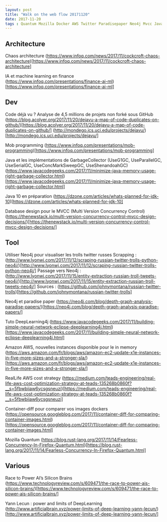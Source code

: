 ```yaml
---
layout: post
title: "Walk on the web flow 20171120"
date: 2017-11-20
tags : Quantum Mozilla Docker AWS Twitter Paradisepaper Neo4j Mvcc Java10 Java Garbagecollector Mob Mobprogramming Github Duplicate Machinelearning Ia Finance Chaos Webflowwalk
---
```


## Architecture

Chaos architecture
(https://www.infoq.com/news/2017/11/cockcroft-chaos-architecture)[https://www.infoq.com/news/2017/11/cockcroft-chaos-architecture]

IA et machine learning en finance
(https://www.infoq.com/presentations/finance-ai-ml)[https://www.infoq.com/presentations/finance-ai-ml]

## Dev

Code déjà vu ? Analyse de 4,5 millions de projets non forké sous GitHub
(https://blog.acolyer.org/2017/11/20/dejavu-a-map-of-code-duplicates-on-github/)[https://blog.acolyer.org/2017/11/20/dejavu-a-map-of-code-duplicates-on-github/]
(http://mondego.ics.uci.edu/projects/dejavu/)[http://mondego.ics.uci.edu/projects/dejavu/]

Mob programming
(https://www.infoq.com/presentations/mob-programming)[https://www.infoq.com/presentations/mob-programming]

Java et les implémentations de GarbageCollector (UseG1GC, UseParallelGC, UseSerialGC, UseConcMarkSweepGC, UseShenandoahGC)
(https://www.javacodegeeks.com/2017/11/minimize-java-memory-usage-right-garbage-collector.html)[https://www.javacodegeeks.com/2017/11/minimize-java-memory-usage-right-garbage-collector.html]

Java 10 en préparation
(https://dzone.com/articles/whats-planned-for-jdk-10)[https://dzone.com/articles/whats-planned-for-jdk-10]

Database design pour le MVCC (Multi Version Concurrency Control)
(https://thenewstack.io/multi-version-concurrency-control-mvcc-design-decisions/)[https://thenewstack.io/multi-version-concurrency-control-mvcc-design-decisions/]

## Tool

Utiliser Neo4j pour visualiser les trolls twitter russes
Scrapping : (http://www.lyonwj.com/2017/11/12/scraping-russian-twitter-trolls-python-neo4j/)[http://www.lyonwj.com/2017/11/12/scraping-russian-twitter-trolls-python-neo4j/]
Passage vers Neo4j : (http://www.lyonwj.com/2017/11/15/entity-extraction-russian-troll-tweets-neo4j/)[http://www.lyonwj.com/2017/11/15/entity-extraction-russian-troll-tweets-neo4j/]
Sources : (https://github.com/johnymontana/russian-twitter-trolls)[https://github.com/johnymontana/russian-twitter-trolls]

Neo4j et paradise paper
(https://neo4j.com/blog/depth-graph-analysis-paradise-papers/)[https://neo4j.com/blog/depth-graph-analysis-paradise-papers/]

Tuto DeepLearning4j
(https://www.javacodegeeks.com/2017/11/building-simple-neural-network-eclipse-deeplearning4j.html)[https://www.javacodegeeks.com/2017/11/building-simple-neural-network-eclipse-deeplearning4j.html]

Amazon AWS, nouvelles instances disponible pour le in memory
(https://aws.amazon.com/fr/blogs/aws/amazon-ec2-update-x1e-instances-in-five-more-sizes-and-a-stronger-sla/)[https://aws.amazon.com/fr/blogs/aws/amazon-ec2-update-x1e-instances-in-five-more-sizes-and-a-stronger-sla/]

RealLife AWS cost strategy
(https://medium.com/teads-engineering/real-life-aws-cost-optimization-strategy-at-teads-135268b0860f?__s=5fbwbiiaw6ycsgsneuzi)[https://medium.com/teads-engineering/real-life-aws-cost-optimization-strategy-at-teads-135268b0860f?__s=5fbwbiiaw6ycsgsneuzi]

Container-diff pour comparer vos images dockers
(https://opensource.googleblog.com/2017/11/container-diff-for-comparing-container-images.html)[https://opensource.googleblog.com/2017/11/container-diff-for-comparing-container-images.html]

Mozilla Quantum
(https://blog.rust-lang.org/2017/11/14/Fearless-Concurrency-In-Firefox-Quantum.html)[https://blog.rust-lang.org/2017/11/14/Fearless-Concurrency-In-Firefox-Quantum.html]

## Various

Race to Power AI’s Silicon Brains
(https://www.technologyreview.com/s/609471/the-race-to-power-ais-silicon-brains/)[https://www.technologyreview.com/s/609471/the-race-to-power-ais-silicon-brains/]

Yann Lecun : power and limits of DeepLearning
(http://www.artificialbrain.xyz/power-limits-of-deep-learning-yann-lecun/)[http://www.artificialbrain.xyz/power-limits-of-deep-learning-yann-lecun/]
